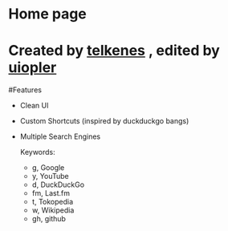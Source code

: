 # Home page
# Created by [telkenes](https://github.com/telkenes) , edited by [uiopler](https://github.com/uiopler) 

#Features

- Clean UI
- Custom Shortcuts (inspired by duckduckgo bangs)
- Multiple Search Engines

  Keywords:
  - g, Google
  - y, YouTube
  - d, DuckDuckGo
  - fm, Last.fm
  - t, Tokopedia
  - w, Wikipedia
  - gh, github
